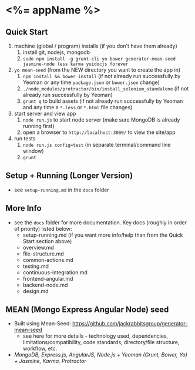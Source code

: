 # <%= appName %>

## Quick Start

1. machine (global / program) installs (if you don't have them already)
	1. install git, nodejs, mongodb
	2. `sudo npm install -g grunt-cli yo bower generator-mean-seed jasmine-node less karma yuidocjs forever`
2. `yo mean-seed` (from the NEW directory you want to create the app in)
	1. `npm install && bower install` (if not already run successfully by Yeoman or any time `package.json` or `bower.json` change)
	2. `./node_modules/protractor/bin/install_selenium_standalone` (if not already run successfully by Yeoman)
	3. `grunt q` to build assets (if not already run successfully by Yeoman and any time a `*.less` or `*.html` file changes)
3. start server and view app
	1. `node run.js` to start node server (make sure MongoDB is already running first)
	2. open a browser to `http://localhost:3000/` to view the site/app
4. run tests
	1. `node run.js config=test` (in separate terminal/command line window)
	2. `grunt`



## Setup + Running (Longer Version)
- see `setup-running.md` in the `docs` folder
	
	
## More Info
- see the `docs` folder for more documentation. Key docs (roughly in order of priority) listed below:
	- setup-running.md (if you want more info/help than from the Quick Start section above)
	- overview.md
	- file-structure.md
	- common-actions.md
	- testing.md
	- continuous-integration.md
	- frontend-angular.md
	- backend-node.md
	- design.md

	

## MEAN (Mongo Express Angular Node) seed
- Built using Mean-Seed: https://github.com/jackrabbitsgroup/generator-mean-seed
	- see here for more details - technology used, dependencies, limitations/compatibility, code standards, directory/file structure, workflow, etc.
- *MongoDB, Express.js, AngularJS, Node.js + Yeoman (Grunt, Bower, Yo) + Jasmine, Karma, Protractor*
